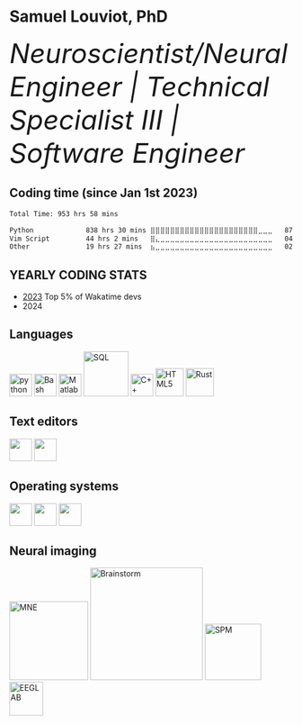 # Samuel Louviot, PhD
<font size="15">_Neuroscientist/Neural Engineer | Technical Specialist III | Software Engineer_</font>

## Coding time (since Jan 1st 2023)

<!--START_SECTION:waka-->

```txt
Total Time: 953 hrs 58 mins

Python             838 hrs 30 mins ⣿⣿⣿⣿⣿⣿⣿⣿⣿⣿⣿⣿⣿⣿⣿⣿⣿⣿⣿⣿⣿⣿⣀⣀⣀   87.90 %
Vim Script         44 hrs 2 mins   ⣿⣄⣀⣀⣀⣀⣀⣀⣀⣀⣀⣀⣀⣀⣀⣀⣀⣀⣀⣀⣀⣀⣀⣀⣀   04.62 %
Other              19 hrs 27 mins  ⣦⣀⣀⣀⣀⣀⣀⣀⣀⣀⣀⣀⣀⣀⣀⣀⣀⣀⣀⣀⣀⣀⣀⣀⣀   02.04 %
```

<!--END_SECTION:waka-->

## YEARLY CODING STATS
- [2023](https://wakatime.com/a-look-back-at-2023/5bfb70e6-43c1-411b-b05d-6e015b1a5e45/vvzdryppqe)
  Top 5% of Wakatime devs
- 2024

## Languages
<a href="https://www.python.org"><img width=40 src="https://www.vectorlogo.zone/logos/python/python-icon.svg" alt="python"></a> 
<a href="https://www.gnu.org/software/bash/"><img width=40 src="https://raw.githubusercontent.com/odb/official-bash-logo/61eff022f2dad3c7468f5deb4f06652d15f2c143/assets/Logos/Icons/SVG/128x128.svg" alt="Bash"></a>
<a href="https://www.mathworks.com"><img width=40 src="https://upload.wikimedia.org/wikipedia/commons/2/21/Matlab_Logo.png" alt="Matlab"></a>
<a href="https://en.wikipedia.org/wiki/SQL"><img width=80 src="https://upload.wikimedia.org/wikipedia/commons/thumb/8/87/Sql_data_base_with_logo.png/800px-Sql_data_base_with_logo.png" alt="SQL"></a>
<a href="https://cplusplus.com"><img width=40 src="https://upload.wikimedia.org/wikipedia/commons/thumb/1/18/ISO_C%2B%2B_Logo.svg/306px-ISO_C%2B%2B_Logo.svg.png" alt="C++"></a>
<a href="https://en.wikipedia.org/wiki/HTML"><img width=50 src="https://upload.wikimedia.org/wikipedia/commons/thumb/6/61/HTML5_logo_and_wordmark.svg/512px-HTML5_logo_and_wordmark.svg.png" alt="HTML5"></a>
<a href="https://www.rust-lang.org"><img width=50 src="https://www.rust-lang.org/logos/rust-logo-512x512.png" alt="Rust"></a>


## Text editors
<a href="https://www.vim.org"><img width=40 src="https://upload.wikimedia.org/wikipedia/commons/thumb/9/9f/Vimlogo.svg/544px-Vimlogo.svg.png?20150726190850"></a> 
<a href="https://code.visualstudio.com"><img width=40 src="https://upload.wikimedia.org/wikipedia/commons/9/9a/Visual_Studio_Code_1.35_icon.svg"></a>


## Operating systems
<a href="https://www.linux.org/"><img width=40 src="https://www.vectorlogo.zone/logos/linux/linux-icon.svg"></a> 
<img width=40 src="https://cdn.worldvectorlogo.com/logos/mac-os-2.svg"> <img width=40 src="https://www.vectorlogo.zone/logos/microsoft/microsoft-icon.svg">

## Neural imaging
<a href="https://mne.tools/stable/index.html"><img width=140 src="https://mne.tools/stable/_static/mne_logo_small.svg" alt="MNE"></a>
<a href="https://neuroimage.usc.edu/brainstorm/Introduction"><img width=200 src="https://neuroimage.usc.edu/forums/uploads/default/original/1X/1c73b7b39cd14999ba889b0cabd57fc42f12f09c.png" alt="Brainstorm"></a>
<a href="https://www.fil.ion.ucl.ac.uk/spm/software/spm12/"><img width=100 src="https://www.fil.ion.ucl.ac.uk/spm/images/spm.svg" alt="SPM">
<a href="https://sccn.ucsd.edu/eeglab/index.php"><img width=60 src="https://sccn.ucsd.edu/images/sccn.svg" alt="EEGLAB">

